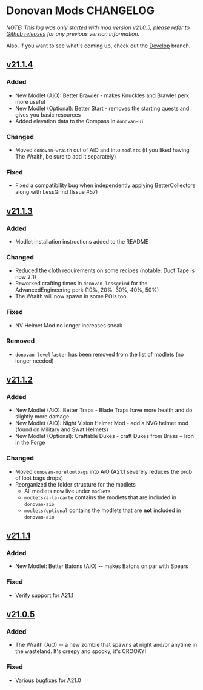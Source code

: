 # Donovan Mods CHANGELOG

*NOTE: This log was only started with mod version v21.0.5, please refer to [Github releases] for any previous version information.*

Also, if you want to see what's coming up, check out the [Develop] branch.

## [v21.1.4]

### Added

- New Modlet (AiO): Better Brawler - makes Knuckles and Brawler perk more useful
- New Modlet (Optional): Better Start - removes the starting quests and gives you basic resources
- Added elevation data to the Compass in `donovan-ui`

### Changed

- Moved `donovan-wraith` out of AiO and into `modlets` (if you liked having The Wraith, be sure to add it separately)

### Fixed

- Fixed a compatibility bug when independently applying BetterCollectors along with LessGrind (Issue #57)

## [v21.1.3]

### Added

- Modlet installation instructions added to the README

### Changed

- Reduced the cloth requirements on some recipes (notable: Duct Tape is now 2:1)
- Reworked crafting times in `donovan-lessgrind` for the AdvancedEngineering perk (10%, 20%, 30%, 40%, 50%)
- The Wraith will now spawn in some POIs too

### Fixed

- NV Helmet Mod no longer increases sneak

### Removed

- `donovan-levelfaster` has been removed from the list of modlets (no longer needed)

## [v21.1.2]

### Added

- New Modlet (AiO): Better Traps - Blade Traps have more health and do slightly more damage
- New Modlet (AiO): Night Vision Helmet Mod - add a NVG helmet mod (found on Military and Swat Helmets)
- New Modlet (Optional): Craftable Dukes - craft Dukes from Brass + Iron in the Forge

### Changed

- Moved `donovan-morelootbags` into AiO (A21.1 severely reduces the prob of loot bags drops)
- Reorganized the folder structure for the modlets
  - All modlets now live under `modlets`
  - `modlets/a-la-carte` contains the modlets that are included in `donovan-aio`
  - `modlets/optional` contains the modlets that are **not** included in `donovan-aio`

## [v21.1.1]

### Added

- New Modlet: Better Batons (AiO) -- makes Batons on par with Spears

### Fixed

- Verify support for A21.1

## [v21.0.5]

### Added

- The Wraith (AiO) -- a new zombie that spawns at night and/or anytime in the wasteland. It's creepy and spooky, it's CROOKY!

### Fixed

- Various bugfixes for A21.0

<!-- Versions -->
[github releases]: https://github.com/DonovanMods/donovan-7d2d-modlets/releases
[develop]: https://github.com/DonovanMods/donovan-7d2d-modlets/tree/develop
[v21.1.4]: https://github.com/DonovanMods/donovan-7d2d-modlets/compare/v21.1.3...v21.1.4
[v21.1.3]: https://github.com/DonovanMods/donovan-7d2d-modlets/compare/A21.1.2...v21.1.3
[v21.1.2]: https://github.com/DonovanMods/donovan-7d2d-modlets/compare/A21.1.1...A21.1.2
[v21.1.1]: https://github.com/DonovanMods/donovan-7d2d-modlets/compare/A21.0.5...A21.1.1
[v21.0.5]: https://github.com/DonovanMods/donovan-7d2d-modlets/compare/A21.0.4...A21.0.5
